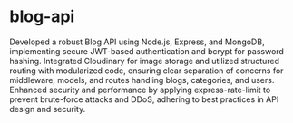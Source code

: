 # blog-api
Developed a robust Blog API using Node.js, Express, and MongoDB, implementing secure JWT-based authentication and bcrypt for password hashing. 
Integrated Cloudinary for image storage and utilized structured routing with modularized code, ensuring clear separation of concerns for middleware, models, and routes handling blogs, categories, and users. 
Enhanced security and performance by applying express-rate-limit to prevent brute-force attacks and DDoS, adhering to best practices in API design and security.
